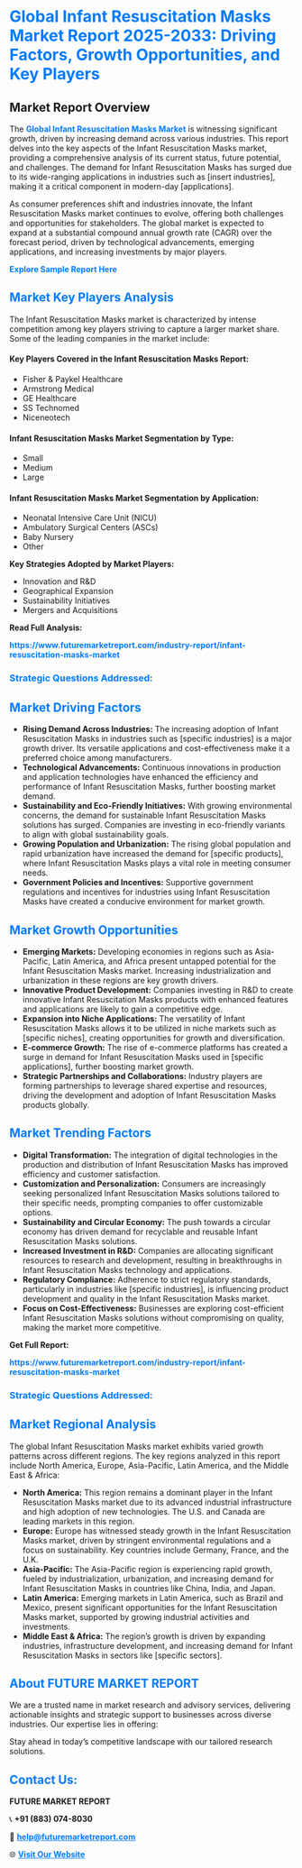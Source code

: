 <h1 style="color: #007BFF;">Global Infant Resuscitation Masks Market Report 2025-2033: Driving Factors, Growth Opportunities, and Key Players</h1>

<section id="overview">
<h2>Market Report Overview</h2>
<p>The <a href="https://www.futuremarketreport.com/industry-report/infant-resuscitation-masks-market" style="color: #007BFF; text-decoration: none;"><strong>Global Infant Resuscitation Masks Market</strong></a> is witnessing significant growth, driven by increasing demand across various industries. This report delves into the key aspects of the Infant Resuscitation Masks market, providing a comprehensive analysis of its current status, future potential, and challenges. The demand for Infant Resuscitation Masks has surged due to its wide-ranging applications in industries such as [insert industries], making it a critical component in modern-day [applications].</p>
<p>As consumer preferences shift and industries innovate, the Infant Resuscitation Masks market continues to evolve, offering both challenges and opportunities for stakeholders. The global market is expected to expand at a substantial compound annual growth rate (CAGR) over the forecast period, driven by technological advancements, emerging applications, and increasing investments by major players.</p>
</section>

<section id="overview">
<p><a href="https://www.futuremarketreport.com/request-sample/reportId=61899" style="color: #007BFF; text-decoration: none;"><strong>Explore Sample Report Here</strong></a></p>
</section>

<section id="key-players">
<h2 style="color: #007BFF;">Market Key Players Analysis</h2>
<p>The Infant Resuscitation Masks market is characterized by intense competition among key players striving to capture a larger market share. Some of the leading companies in the market include:</p>
<h4>Key Players Covered in the Infant Resuscitation Masks Report:</h4>
<ul><li>Fisher &amp; Paykel Healthcare</li><li>Armstrong Medical</li><li>GE Healthcare</li><li>SS Technomed</li><li>Niceneotech</li></ul>
<h4>Infant Resuscitation Masks Market Segmentation by Type:</h4>
<ul><li>Small</li><li>Medium</li><li>Large</li></ul>

<h4>Infant Resuscitation Masks Market Segmentation by Application:</h4>
<ul><li>Neonatal Intensive Care Unit (NICU)</li><li>Ambulatory Surgical Centers (ASCs)</li><li>Baby Nursery</li><li>Other</li></ul>
<p><strong>Key Strategies Adopted by Market Players:</strong></p>
<ul>
<li>Innovation and R&D</li>
<li>Geographical Expansion</li>
<li>Sustainability Initiatives</li>
<li>Mergers and Acquisitions</li>
</ul>
</section>

<section>
<p><strong>Read Full Analysis: </strong></p><a href="https://www.futuremarketreport.com/industry-report/infant-resuscitation-masks-market" style="color: #007BFF; text-decoration: none;"><strong>https://www.futuremarketreport.com/industry-report/infant-resuscitation-masks-market</strong></a>
<h3 style="color: #007BFF;">Strategic Questions Addressed:</h3>
</section>

<section id="driving-factors">
<h2 style="color: #007BFF;">Market Driving Factors</h2>
<ul>
<li><strong>Rising Demand Across Industries:</strong> The increasing adoption of Infant Resuscitation Masks in industries such as [specific industries] is a major growth driver. Its versatile applications and cost-effectiveness make it a preferred choice among manufacturers.</li>
<li><strong>Technological Advancements:</strong> Continuous innovations in production and application technologies have enhanced the efficiency and performance of Infant Resuscitation Masks, further boosting market demand.</li>
<li><strong>Sustainability and Eco-Friendly Initiatives:</strong> With growing environmental concerns, the demand for sustainable Infant Resuscitation Masks solutions has surged. Companies are investing in eco-friendly variants to align with global sustainability goals.</li>
<li><strong>Growing Population and Urbanization:</strong> The rising global population and rapid urbanization have increased the demand for [specific products], where Infant Resuscitation Masks plays a vital role in meeting consumer needs.</li>
<li><strong>Government Policies and Incentives:</strong> Supportive government regulations and incentives for industries using Infant Resuscitation Masks have created a conducive environment for market growth.</li>
</ul>
</section>

<section id="growth-opportunities">
<h2 style="color: #007BFF;">Market Growth Opportunities</h2>
<ul>
<li><strong>Emerging Markets:</strong> Developing economies in regions such as Asia-Pacific, Latin America, and Africa present untapped potential for the Infant Resuscitation Masks market. Increasing industrialization and urbanization in these regions are key growth drivers.</li>
<li><strong>Innovative Product Development:</strong> Companies investing in R&D to create innovative Infant Resuscitation Masks products with enhanced features and applications are likely to gain a competitive edge.</li>
<li><strong>Expansion into Niche Applications:</strong> The versatility of Infant Resuscitation Masks allows it to be utilized in niche markets such as [specific niches], creating opportunities for growth and diversification.</li>
<li><strong>E-commerce Growth:</strong> The rise of e-commerce platforms has created a surge in demand for Infant Resuscitation Masks used in [specific applications], further boosting market growth.</li>
<li><strong>Strategic Partnerships and Collaborations:</strong> Industry players are forming partnerships to leverage shared expertise and resources, driving the development and adoption of Infant Resuscitation Masks products globally.</li>
</ul>
</section>

<section id="trending-factors">
<h2 style="color: #007BFF;">Market Trending Factors</h2>
<ul>
<li><strong>Digital Transformation:</strong> The integration of digital technologies in the production and distribution of Infant Resuscitation Masks has improved efficiency and customer satisfaction.</li>
<li><strong>Customization and Personalization:</strong> Consumers are increasingly seeking personalized Infant Resuscitation Masks solutions tailored to their specific needs, prompting companies to offer customizable options.</li>
<li><strong>Sustainability and Circular Economy:</strong> The push towards a circular economy has driven demand for recyclable and reusable Infant Resuscitation Masks solutions.</li>
<li><strong>Increased Investment in R&D:</strong> Companies are allocating significant resources to research and development, resulting in breakthroughs in Infant Resuscitation Masks technology and applications.</li>
<li><strong>Regulatory Compliance:</strong> Adherence to strict regulatory standards, particularly in industries like [specific industries], is influencing product development and quality in the Infant Resuscitation Masks market.</li>
<li><strong>Focus on Cost-Effectiveness:</strong> Businesses are exploring cost-efficient Infant Resuscitation Masks solutions without compromising on quality, making the market more competitive.</li>
</ul>
</section>

<section>
<p><strong>Get Full Report: </strong></p><a href="https://www.futuremarketreport.com/industry-report/infant-resuscitation-masks-market" style="color: #007BFF; text-decoration: none;"><strong>https://www.futuremarketreport.com/industry-report/infant-resuscitation-masks-market</strong></a>
<h3 style="color: #007BFF;">Strategic Questions Addressed:</h3>
</section>


<section id="regional-analysis">
<h2 style="color: #007BFF;">Market Regional Analysis</h2>
<p>The global Infant Resuscitation Masks market exhibits varied growth patterns across different regions. The key regions analyzed in this report include North America, Europe, Asia-Pacific, Latin America, and the Middle East & Africa:</p>
<ul>
<li><strong>North America:</strong> This region remains a dominant player in the Infant Resuscitation Masks market due to its advanced industrial infrastructure and high adoption of new technologies. The U.S. and Canada are leading markets in this region.</li>
<li><strong>Europe:</strong> Europe has witnessed steady growth in the Infant Resuscitation Masks market, driven by stringent environmental regulations and a focus on sustainability. Key countries include Germany, France, and the U.K.</li>
<li><strong>Asia-Pacific:</strong> The Asia-Pacific region is experiencing rapid growth, fueled by industrialization, urbanization, and increasing demand for Infant Resuscitation Masks in countries like China, India, and Japan.</li>
<li><strong>Latin America:</strong> Emerging markets in Latin America, such as Brazil and Mexico, present significant opportunities for the Infant Resuscitation Masks market, supported by growing industrial activities and investments.</li>
<li><strong>Middle East & Africa:</strong> The region’s growth is driven by expanding industries, infrastructure development, and increasing demand for Infant Resuscitation Masks in sectors like [specific sectors].</li>
</ul>
</section>

<footer>
<h2 style="color: #007BFF;">About FUTURE MARKET REPORT</h2>
<p>We are a trusted name in market research and advisory services, delivering actionable insights and strategic support to businesses across diverse industries. Our expertise lies in offering:</p>

<p>Stay ahead in today’s competitive landscape with our tailored research solutions.</p>

<h2 style="color: #007BFF;">Contact Us:</h2>
<p><strong>FUTURE MARKET REPORT</strong></p>
<p>📞 <strong>+91 (883) 074-8030</strong></p>
<p>📧 <strong><a href="mailto:help@futuremarketreport.com" style="color: #007BFF;">help@futuremarketreport.com</a></strong></p>
<p>🌐 <strong><a href="https://www.futuremarketreport.com/" style="color: #007BFF;">Visit Our Website</a></strong></p>
</footer>